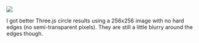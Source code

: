 ![](https://db-feed.s3.amazonaws.com/legacy/circles-1512688437986.png)

I got better Three.js circle results using a 256x256 image with no hard edges (no semi-transparent pixels). They are still a little blurry around the edges though.
